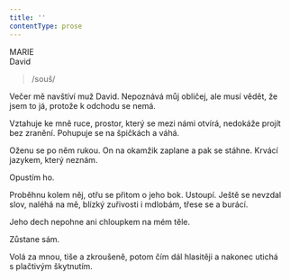 ```yaml
---
title: ''
contentType: prose
---
```


MARIE  
David

> /souš/

Večer mě navštíví muž David. Nepoznává můj obličej, ale musí vědět, že jsem to já, protože k odchodu se nemá.

Vztahuje ke mně ruce, prostor, který se mezi námi otvírá, nedokáže projít bez zranění. Pohupuje se na špičkách a váhá.

Oženu se po něm rukou. On na okamžik zaplane a pak se stáhne. Krvácí jazykem, který neznám.

Opustím ho.

Proběhnu kolem něj, otřu se přitom o jeho bok. Ustoupí. Ještě se nevzdal slov, naléhá na mě, blízký zuřivosti i mdlobám, třese se a burácí.

Jeho dech nepohne ani chloupkem na mém těle.

Zůstane sám.

Volá za mnou, tiše a zkroušeně, potom čím dál hlasitěji a nakonec utichá s plačtivým škytnutím.
